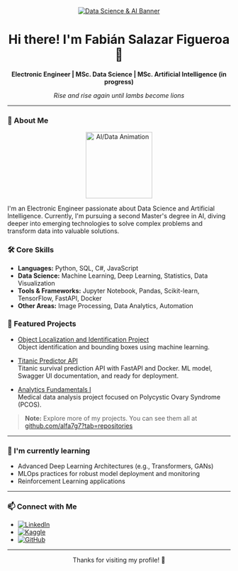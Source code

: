 <!-- alfa7g7's Featured Profile -->

<p align="center">
  <a href="https://github.com/alfa7g7">
    <!-- SUGERENCIA DE IMAGEN: Puedes usar un servicio como capsule-render para un banner dinámico -->
    <!-- Ejemplo: Ajusta el texto, color, tipo, etc. a tu gusto -->
    <!-- Documentación de capsule-render: https://github.com/kyechan99/capsule-render -->
    <img src="https://capsule-render.vercel.app/api?type=waving&height=300&color=gradient&text=Data%20Science%20and%20AI" alt="Data Science & AI Banner"/>
  </a>
</p>

<h1 align="center">Hi there! I'm Fabián Salazar Figueroa 👋</h1>
<p align="center">
  <b>Electronic Engineer | MSc. Data Science | MSc. Artificial Intelligence (in progress)</b>
</p>
<p align="center">
  <i>Rise and rise again until lambs become lions</i>
</p>

---

### 🚀 About Me 
<!-- ### <table><tr><td><img src="https://media.giphy.com/media/v1.Y2lkPTc5MGI3NjExYjQxbm9jZDBqdjdvaHN4ZW00NWFudHBudzBndXRqbzdnc3pyY3h0cyZlcD12MV9naWZzX3NlYXJjaCZjdD1n/utz68KlKM5LGBVF6HZ/giphy.gif" width="25"></td><td> About Me</td></tr></table>-->
<p align="center">
  <img src="https://media.giphy.com/media/YknAouVrcbkiDvWUOR/giphy.gif?cid=ecf05e47d6s172d41u65a36v3pfr2w7txeaip6m9n7evqp0o&ep=v1_gifs_search&rid=giphy.gif&ct=g" width="150" alt="AI/Data Animation">
</p>
I'm an Electronic Engineer passionate about Data Science and Artificial Intelligence. Currently, I'm pursuing a second Master's degree in AI, diving deeper into emerging technologies to solve complex problems and transform data into valuable solutions.

### 🛠️ Core Skills

- **Languages:** Python, SQL, C#, JavaScript
- **Data Science:** Machine Learning, Deep Learning, Statistics, Data Visualization
- **Tools & Frameworks:** Jupyter Notebook, Pandas, Scikit-learn, TensorFlow, FastAPI, Docker
- **Other Areas:** Image Processing, Data Analytics, Automation

### 🌟 Featured Projects

- [Object Localization and Identification Project](https://github.com/alfa7g7/Proyecto-localizacion-identificacion-objetos)  
  Object identification and bounding boxes using machine learning.

- [Titanic Predictor API](https://github.com/alfa7g7/Titanic-predictor-API)  
  Titanic survival prediction API with FastAPI and Docker. ML model, Swagger UI documentation, and ready for deployment.

- [Analytics Fundamentals I](https://github.com/alfa7g7/Fundamentos-Analitica-I)  
  Medical data analysis project focused on Polycystic Ovary Syndrome (PCOS).

> **Note:** Explore more of my projects. You can see them all at [github.com/alfa7g7?tab=repositories](https://github.com/alfa7g7?tab=repositories)

---

### 🌱 I'm currently learning 

- Advanced Deep Learning Architectures (e.g., Transformers, GANs)
- MLOps practices for robust model deployment and monitoring
- Reinforcement Learning applications

---

### 📫 Connect with Me

- [![LinkedIn](https://img.shields.io/badge/LinkedIn-Fabian%20Salazar%20Figueroa-blue?style=flat&logo=linkedin)](https://www.linkedin.com/in/fabian-salazar-figueroa-26256316/)
- [![Kaggle](https://img.shields.io/badge/Kaggle-alfa7g7-blue?style=flat&logo=kaggle)](https://www.kaggle.com/alfa7g7)
- [![GitHub](https://img.shields.io/badge/GitHub-alfa7g7-lightgrey?style=flat&logo=github)](https://github.com/alfa7g7)

---

<!-- Opcional: Estadísticas de GitHub -->
<!--<p align="center">
  <a href="https://github.com/alfa7g7">
    <img src="https://github-readme-stats.vercel.app/api?username=alfa7g7&show_icons=true&theme=radical&hide_border=true&count_private=true" alt="Fabián's GitHub stats" />
    <img src="https://github-readme-stats.vercel.app/api/top-langs/?username=alfa7g7&layout=compact&theme=radical&hide_border=true" alt="Fabián's Top Languages" />
  </a>
</p> --> 

<p align="center">Thanks for visiting my profile! 🚀</p>
